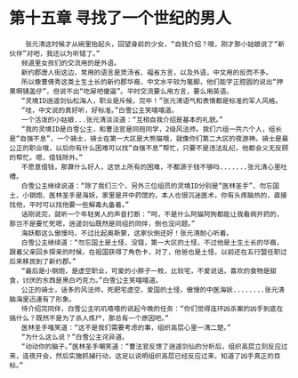 # 第十五章 寻找了一个世纪的男人
        张元清这时候才从碗里抬起头，回望身前的少女，“自我介绍？哦，刚才那小姑娘说了“新伙伴”对吧，我还以为听错了。”
       频道里女孩们的交流用的是外语。
       新约郡唐人街这边，常用的语言是煲汤省、福省方言，以及外语，中文用的反而不多。
       所以像曹倩秀这类土生土长的新约郡华裔，中文水平较为氅脚，他们能字正腔圆的说出“押果啊铺盖仔”，但说不出“吃屎吧傻逼”。平时交流要么用方言，要么用英语。
       “灵境ID逍遥剑仙松海人，职业是斥候，完毕！”张元清语气和表情都是标准的军人风格。
       “哇，中文说的真好听，好标准。”白雪公主笑嘻嘻道。
       一个活泼的小姑娘...张元清淡淡道：“互相自我介绍是基本的礼貌。”
       “我的灵境ID是白雪公主，和曹法官是同班同学，2级风法师。我们六组一共六个人，组长是“自强不息”，一个骑士，骑士在第一大区是大熊猫哦，就像你们第二大区的夜游神。骑士是最公正的职业哦，以后你有什么困难可以找“自强不息”帮忙，只要不是违法乱纪，他都会义无反顾的帮忙。嗯，借钱除外。”
       不愿意借钱，那算什么好人，这世上所有的困难，不都源于钱不够吗.......张元清心里吐槽。
       白雪公主继续说道：“除了我们三个，另外三位组员的灵境ID分别是“医林圣手”、勿忘国土、小钢炮、医林圣手是海妖，家里是开中药馆的，本人也很沉迷医术，你有头疼脑热的，直接找他，平时可以找他要一些解毒丸备着。”
       话刚说完，就听一个年轻男人的声音打断：“呵，不是什么阿猫阿狗都能让我看病开药的，那岂不是要忙死嗯，逍遥剑仙既然是同组的同伴，倒也没问题。”
       海妖都这么傲慢吗，不过比起奥斯蒙，这家伙倒还好！张元清耐心听着。
       白雪公主继续道：“勿忘国土是土怪，没错，第一大区的土怪，不过他是土生土长的华裔，跟着父亲回乡探亲的时候，在祖国获得了角色卡，对了，他爸也是土怪，以前还在五行盟任职过后来移民到了新约郡。”
       “最后是小钢炮，是虚空职业，可爱的小胖子一枚，比较宅，不爱说话，喜欢的食物是甜食，讨厌的东西是黑白巧克力。”白雪公主笑嘻嘻道。
       公正的骑士，话多的风法师，死肥宅虚空，爱国的土怪，傲慢的中医海妖........张元清脑海里迅速有了形象。
       待介绍完同伴，白雪公主叽叽喳喳的说起今晚的任务：“你们觉得连环凶杀案的凶手到底在搞什么？既然不是为了杀人炼尸，那总有一个原因吧。”
       医林圣手嗤笑道：“这不是我们需要考虑的事，组织高层心里一清二楚。”
       “为什么这么说？”白雪公主诧异道。
       “动动你的脑子。”医林圣手嘲笑道：“曹法官反馈了逍遥剑仙的分析后，组织高层立刻反应过来，连夜开会，然后实施抓捕行动，这足以说明组织高层已经反应过来，知道了凶手真正的目标。”